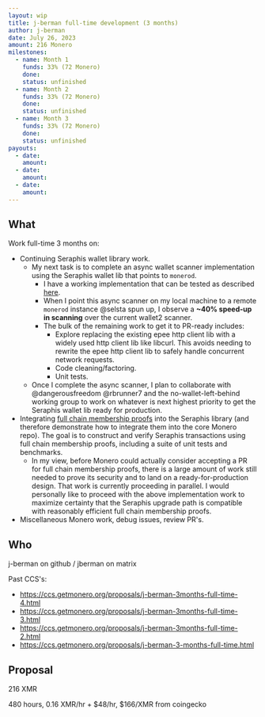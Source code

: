 ```yaml
---
layout: wip
title: j-berman full-time development (3 months)
author: j-berman
date: July 26, 2023
amount: 216 Monero
milestones:
  - name: Month 1
    funds: 33% (72 Monero)
    done:
    status: unfinished
  - name: Month 2
    funds: 33% (72 Monero)
    done:
    status: unfinished
  - name: Month 3
    funds: 33% (72 Monero)
    done:
    status: unfinished
payouts:
  - date:
    amount:
  - date:
    amount:
  - date:
    amount:
---
```


## What

Work full-time 3 months on:

- Continuing Seraphis wallet library work.
  - My next task is to complete an async wallet scanner implementation using the Seraphis wallet lib that points to `monerod`.
    - I have a working implementation that can be tested as described [here](https://repo.getmonero.org/monero-project/ccs-proposals/-/merge_requests/359#note_21276).
    - When I point this async scanner on my local machine to a remote `monerod` instance @selsta spun up, I observe a **~40% speed-up in scanning** over the current wallet2 scanner.
    - The bulk of the remaining work to get it to PR-ready includes:
      - Explore replacing the existing epee http client lib with a widely used http client lib like libcurl. This avoids needing to rewrite the epee http client lib to safely handle concurrent network requests.
      - Code cleaning/factoring.
      - Unit tests.
  - Once I complete the async scanner, I plan to collaborate with @dangerousfreedom @rbrunner7 and the no-wallet-left-behind working group to work on whatever is next highest priority to get the Seraphis wallet lib ready for production.
- Integrating [full chain membership proofs](https://github.com/kayabaNerve/full-chain-membership-proofs/) into the Seraphis library (and therefore demonstrate how to integrate them into the core Monero repo). The goal is to construct and verify Seraphis transactions using full chain membership proofs, including a suite of unit tests and benchmarks.
  - In my view, before Monero could actually consider accepting a PR for full chain membership proofs, there is a large amount of work still needed to prove its security and to land on a ready-for-production design. That work is currently proceeding in parallel. I would personally like to proceed with the above implementation work to maximize certainty that the Seraphis upgrade path is compatible with reasonably efficient full chain membership proofs.
- Miscellaneous Monero work, debug issues, review PR's.

## Who

j-berman on github / jberman on matrix

Past CCS's:
- https://ccs.getmonero.org/proposals/j-berman-3months-full-time-4.html
- https://ccs.getmonero.org/proposals/j-berman-3months-full-time-3.html
- https://ccs.getmonero.org/proposals/j-berman-3months-full-time-2.html
- https://ccs.getmonero.org/proposals/j-berman-3-months-full-time.html

## Proposal

216 XMR

480 hours, 0.16 XMR/hr + $48/hr, $166/XMR from coingecko
